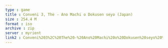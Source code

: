 ```yaml
---
type : game
title : Conveni 3, The - Ano Machi o Dokusen seyo (Japan)
size : 254.4 M
format : iso
archive : zip
server : myrient
link2 : Conveni%203%2C%20The%20-%20Ano%20Machi%20o%20Dokusen%20seyo%20%28Japan%29
---
```


